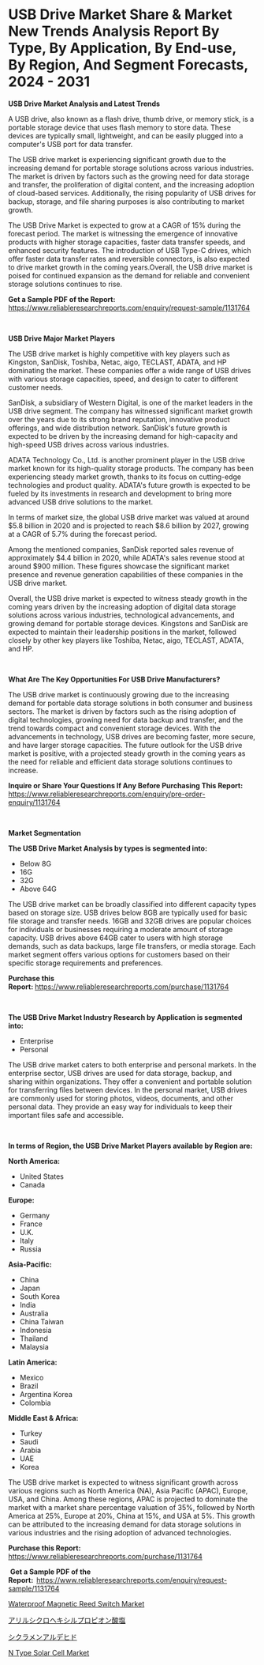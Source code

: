 <p><h1>USB Drive Market Share & Market New Trends Analysis Report By Type, By Application, By End-use, By Region, And Segment Forecasts, 2024 - 2031</h1></p><p><strong>USB Drive Market Analysis and Latest Trends</strong></p>
<p><p>A USB drive, also known as a flash drive, thumb drive, or memory stick, is a portable storage device that uses flash memory to store data. These devices are typically small, lightweight, and can be easily plugged into a computer's USB port for data transfer.</p><p>The USB drive market is experiencing significant growth due to the increasing demand for portable storage solutions across various industries. The market is driven by factors such as the growing need for data storage and transfer, the proliferation of digital content, and the increasing adoption of cloud-based services. Additionally, the rising popularity of USB drives for backup, storage, and file sharing purposes is also contributing to market growth.</p><p>The USB Drive Market is expected to grow at a CAGR of 15% during the forecast period. The market is witnessing the emergence of innovative products with higher storage capacities, faster data transfer speeds, and enhanced security features. The introduction of USB Type-C drives, which offer faster data transfer rates and reversible connectors, is also expected to drive market growth in the coming years.Overall, the USB drive market is poised for continued expansion as the demand for reliable and convenient storage solutions continues to rise.</p></p>
<p><strong>Get a Sample PDF of the Report:&nbsp;</strong> <a href="https://www.reliableresearchreports.com/enquiry/request-sample/1131764">https://www.reliableresearchreports.com/enquiry/request-sample/1131764</a></p>
<p>&nbsp;</p>
<p><strong>USB Drive Major Market Players</strong></p>
<p><p>The USB drive market is highly competitive with key players such as Kingston, SanDisk, Toshiba, Netac, aigo, TECLAST, ADATA, and HP dominating the market. These companies offer a wide range of USB drives with various storage capacities, speed, and design to cater to different customer needs.</p><p>SanDisk, a subsidiary of Western Digital, is one of the market leaders in the USB drive segment. The company has witnessed significant market growth over the years due to its strong brand reputation, innovative product offerings, and wide distribution network. SanDisk's future growth is expected to be driven by the increasing demand for high-capacity and high-speed USB drives across various industries.</p><p>ADATA Technology Co., Ltd. is another prominent player in the USB drive market known for its high-quality storage products. The company has been experiencing steady market growth, thanks to its focus on cutting-edge technologies and product quality. ADATA's future growth is expected to be fueled by its investments in research and development to bring more advanced USB drive solutions to the market.</p><p>In terms of market size, the global USB drive market was valued at around $5.8 billion in 2020 and is projected to reach $8.6 billion by 2027, growing at a CAGR of 5.7% during the forecast period.</p><p>Among the mentioned companies, SanDisk reported sales revenue of approximately $4.4 billion in 2020, while ADATA's sales revenue stood at around $900 million. These figures showcase the significant market presence and revenue generation capabilities of these companies in the USB drive market.</p><p>Overall, the USB drive market is expected to witness steady growth in the coming years driven by the increasing adoption of digital data storage solutions across various industries, technological advancements, and growing demand for portable storage devices. Kingstons and SanDisk are expected to maintain their leadership positions in the market, followed closely by other key players like Toshiba, Netac, aigo, TECLAST, ADATA, and HP.</p></p>
<p>&nbsp;</p>
<p><strong>What Are The Key Opportunities For USB Drive Manufacturers?</strong></p>
<p><p>The USB drive market is continuously growing due to the increasing demand for portable data storage solutions in both consumer and business sectors. The market is driven by factors such as the rising adoption of digital technologies, growing need for data backup and transfer, and the trend towards compact and convenient storage devices. With the advancements in technology, USB drives are becoming faster, more secure, and have larger storage capacities. The future outlook for the USB drive market is positive, with a projected steady growth in the coming years as the need for reliable and efficient data storage solutions continues to increase.</p></p>
<p><strong>Inquire or Share Your Questions If Any Before Purchasing This Report:</strong> <a href="https://www.reliableresearchreports.com/enquiry/pre-order-enquiry/1131764">https://www.reliableresearchreports.com/enquiry/pre-order-enquiry/1131764</a></p>
<p>&nbsp;</p>
<p><strong>Market Segmentation</strong></p>
<p><strong>The USB Drive Market Analysis by types is segmented into:</strong></p>
<p><ul><li>Below 8G</li><li>16G</li><li>32G</li><li>Above 64G</li></ul></p>
<p><p>The USB drive market can be broadly classified into different capacity types based on storage size. USB drives below 8GB are typically used for basic file storage and transfer needs. 16GB and 32GB drives are popular choices for individuals or businesses requiring a moderate amount of storage capacity. USB drives above 64GB cater to users with high storage demands, such as data backups, large file transfers, or media storage. Each market segment offers various options for customers based on their specific storage requirements and preferences.</p></p>
<p><strong>Purchase this Report:&nbsp;</strong><a href="https://www.reliableresearchreports.com/purchase/1131764">https://www.reliableresearchreports.com/purchase/1131764</a></p>
<p>&nbsp;</p>
<p><strong>The USB Drive Market Industry Research by Application is segmented into:</strong></p>
<p><ul><li>Enterprise</li><li>Personal</li></ul></p>
<p><p>The USB drive market caters to both enterprise and personal markets. In the enterprise sector, USB drives are used for data storage, backup, and sharing within organizations. They offer a convenient and portable solution for transferring files between devices. In the personal market, USB drives are commonly used for storing photos, videos, documents, and other personal data. They provide an easy way for individuals to keep their important files safe and accessible.</p></p>
<p>&nbsp;</p>
<p><strong>In terms of Region, the USB Drive Market Players available by Region are:</strong></p>
<p>
    <p> <strong> North America: </strong>
        <ul>
            <li>United States</li>
            <li>Canada</li>
        </ul>
        </p> 
    <p> <strong> Europe: </strong>
        <ul>
            <li>Germany</li>
            <li>France</li>
            <li>U.K.</li>
            <li>Italy</li>
            <li>Russia</li>
        </ul>
        </p> 
    <p> <strong> Asia-Pacific: </strong>
        <ul>
            <li>China</li>
            <li>Japan</li>
            <li>South Korea</li>
            <li>India</li>
            <li>Australia</li>
            <li>China Taiwan</li>
            <li>Indonesia</li>
            <li>Thailand</li>
            <li>Malaysia</li>
        </ul>
        </p> 
    <p> <strong> Latin America: </strong>
        <ul>
            <li>Mexico</li>
            <li>Brazil</li>
            <li>Argentina Korea</li>
            <li>Colombia</li>
        </ul>
        </p> 
    <p> <strong> Middle East & Africa: </strong>
        <ul>
            <li>Turkey</li>
            <li>Saudi</li>
            <li>Arabia</li>
            <li>UAE</li>
            <li>Korea</li>
        </ul>
    </p>
    </p>
<p><p>The USB drive market is expected to witness significant growth across various regions such as North America (NA), Asia Pacific (APAC), Europe, USA, and China. Among these regions, APAC is projected to dominate the market with a market share percentage valuation of 35%, followed by North America at 25%, Europe at 20%, China at 15%, and USA at 5%. This growth can be attributed to the increasing demand for data storage solutions in various industries and the rising adoption of advanced technologies.</p></p>
<p><strong>Purchase this Report: </strong><a href="https://www.reliableresearchreports.com/purchase/1131764">https://www.reliableresearchreports.com/purchase/1131764</a></p>
<p>&nbsp;<strong>Get a Sample PDF of the Report:&nbsp;&nbsp;</strong><a href="https://www.reliableresearchreports.com/enquiry/request-sample/1131764">https://www.reliableresearchreports.com/enquiry/request-sample/1131764</a></p>
<p><strong></strong></p>
<p><p><a href="https://github.com/PeterParrish5/Market-Research-Report-List-4/blob/main/waterproof-magnetic-reed-switch-market.md">Waterproof Magnetic Reed Switch Market</a></p><p><a href="https://github.com/RodHoppe07/Market-Research-Report-List-1/blob/main/249719910317.md">アリルシクロヘキシルプロピオン酸塩</a></p><p><a href="https://github.com/laurenreichert/Market-Research-Report-List-1/blob/main/115141010316.md">シクラメンアルデヒド</a></p><p><a href="https://github.com/Whitneyboyettebo9kiw7yr13/Market-Research-Report-List-1/blob/main/n-type-solar-cell-market.md">N Type Solar Cell Market</a></p></p>